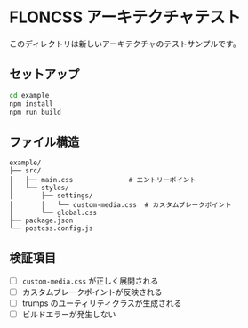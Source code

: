 # FLONCSS アーキテクチャテスト

このディレクトリは新しいアーキテクチャのテストサンプルです。

## セットアップ

```bash
cd example
npm install
npm run build
```

## ファイル構造

```
example/
├── src/
│   ├── main.css              # エントリーポイント
│   └── styles/
│       ├── settings/
│       │   └── custom-media.css  # カスタムブレークポイント
│       └── global.css
├── package.json
└── postcss.config.js
```

## 検証項目

- [ ] `custom-media.css` が正しく展開される
- [ ] カスタムブレークポイントが反映される
- [ ] trumps のユーティリティクラスが生成される
- [ ] ビルドエラーが発生しない
